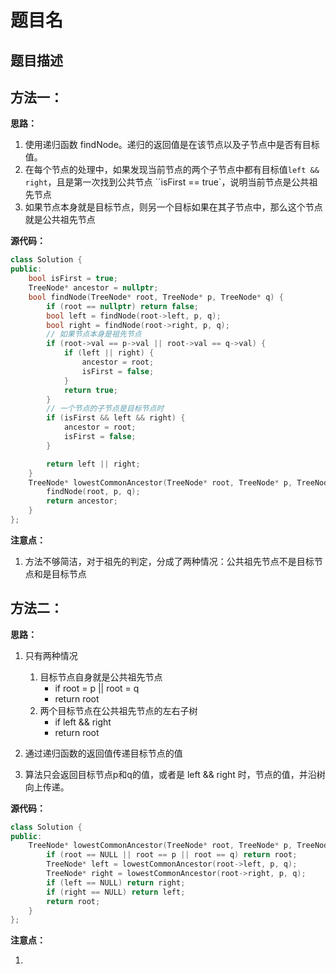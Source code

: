 # 题目名

## 题目描述





## 方法一：



**思路：**

1. 使用递归函数 findNode。递归的返回值是在该节点以及子节点中是否有目标值。
2. 在每个节点的处理中，如果发现当前节点的两个子节点中都有目标值`left && right`，且是第一次找到公共节点 ``isFirst == true`，说明当前节点是公共祖先节点
3. 如果节点本身就是目标节点，则另一个目标如果在其子节点中，那么这个节点就是公共祖先节点



**源代码：**

```cpp
class Solution {
public:
    bool isFirst = true;
    TreeNode* ancestor = nullptr;
    bool findNode(TreeNode* root, TreeNode* p, TreeNode* q) {
        if (root == nullptr) return false;
        bool left = findNode(root->left, p, q);
        bool right = findNode(root->right, p, q);
        // 如果节点本身是祖先节点
        if (root->val == p->val || root->val == q->val) {
            if (left || right) {
                ancestor = root;
                isFirst = false;
            }
            return true;
        }
        // 一个节点的子节点是目标节点时
        if (isFirst && left && right) {
            ancestor = root;
            isFirst = false;
        }

        return left || right;
    }
    TreeNode* lowestCommonAncestor(TreeNode* root, TreeNode* p, TreeNode* q) {
        findNode(root, p, q);
        return ancestor;
    }
};
```



**注意点：**

1. 方法不够简洁，对于祖先的判定，分成了两种情况：公共祖先节点不是目标节点和是目标节点



## 方法二：



**思路：**

1. 只有两种情况
   1. 目标节点自身就是公共祖先节点
      - if root = p || root = q
      - return root
   2. 两个目标节点在公共祖先节点的左右子树
      - if left && right
      - return root

1. 通过递归函数的返回值传递目标节点的值
2. 算法只会返回目标节点p和q的值，或者是 left && right 时，节点的值，并沿树向上传递。



**源代码：**

```cpp
class Solution {
public:
    TreeNode* lowestCommonAncestor(TreeNode* root, TreeNode* p, TreeNode* q) {
        if (root == NULL || root == p || root == q) return root;
        TreeNode* left = lowestCommonAncestor(root->left, p, q);
        TreeNode* right = lowestCommonAncestor(root->right, p, q);
        if (left == NULL) return right;
        if (right == NULL) return left;
        return root;
    }
};
```



**注意点：**

1. 



